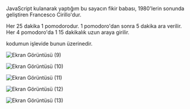 JavaScript kulanarak yaptığım bu sayacın fikir babası, 1980'lerin sonunda geliştiren Francesco Cirillo'dur.

Her 25 dakika 1 pomodorodur.
1 pomodoro'dan sonra 5 dakika ara verilir.
Her 4 pomodoro'da 1 15 dakikalık uzun araya girilir.

kodumun işlevide bunun üzerinedir.


![Ekran Görüntüsü (9)](https://user-images.githubusercontent.com/45604628/132951061-23410679-9d15-4b99-b480-99e8edb3fa58.png)

![Ekran Görüntüsü (10)](https://user-images.githubusercontent.com/45604628/132951069-7c7b3fc5-145b-40d5-9cdf-40eb2db7d145.png)

![Ekran Görüntüsü (11)](https://user-images.githubusercontent.com/45604628/132951073-214873ee-2247-4ffe-9d0a-a3d4fee16955.png)

![Ekran Görüntüsü (12)](https://user-images.githubusercontent.com/45604628/132951076-5bf1837d-4003-4a9c-83b6-063aa18bd0c2.png)

![Ekran Görüntüsü (13)](https://user-images.githubusercontent.com/45604628/132951080-102aa29c-62cd-4216-9ca1-0388db12eca3.png)
